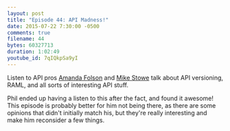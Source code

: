 ```yaml
---
layout: post
title: "Episode 44: API Madness!"
date: 2015-07-22 7:30:00 -0500
comments: true
filename: 44
bytes: 60327713
duration: 1:02:49
youtube_id: 7qIQkpSa9yI
---
```


Listen to API pros [Amanda Folson](https://twitter.com/AmbassadorAwsum) and [Mike Stowe](https://twitter.com/mikegstowe) talk about API versioning, RAML, and all sorts of interesting API stuff.

Phil ended up having a listen to this after the fact, and found it awesome! This episode is probably better for him not being there, as there are some opinions that didn't initially match his, but they're really interesting and make him reconsider a few things.

